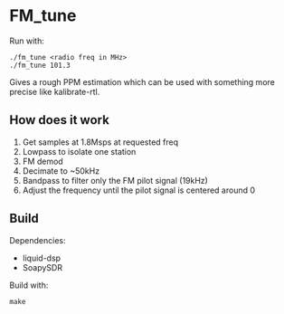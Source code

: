 FM_tune
=======

Run with:

    ./fm_tune <radio freq in MHz>
    ./fm_tune 101.3

Gives a rough PPM estimation which can be used with something more precise like kalibrate-rtl.

How does it work
----------------

1. Get samples at 1.8Msps at requested freq
2. Lowpass to isolate one station
3. FM demod
4. Decimate to ~50kHz
5. Bandpass to filter only the FM pilot signal (19kHz)
6. Adjust the frequency until the pilot signal is centered around 0

Build
-----

Dependencies:
- liquid-dsp
- SoapySDR

Build with:

    make
